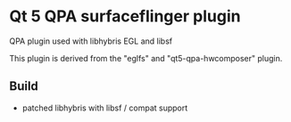 Qt 5 QPA surfaceflinger plugin
==============================

QPA plugin used with libhybris EGL and libsf

This plugin is derived from the "eglfs" and "qt5-qpa-hwcomposer" plugin.

Build
-----

 - patched libhybris with libsf / compat support

